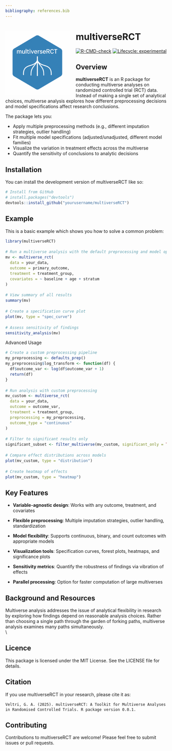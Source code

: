 ```yaml
---
bibliography: references.bib
---
```

# multiverseRCT <img src="man/figures/logo.png" align="left" height="200" style="margin-right: 20px;" />

<!-- badges: start -->
[![R-CMD-check](https://github.com/gav888/multiverseRCT/actions/workflows/R-CMD-check.yaml/badge.svg)](https://github.com/gav888/multiverseRCT/actions/workflows/R-CMD-check.yaml)
[![Lifecycle: experimental](https://img.shields.io/badge/lifecycle-experimental-orange.svg)](https://lifecycle.r-lib.org/articles/stages.html#experimental)
<!-- badges: end -->

## Overview

**multiverseRCT** is an R package for conducting multiverse analyses on randomized controlled trial (RCT) data. Instead of making a single set of analytical choices, multiverse analysis explores how different preprocessing decisions and model specifications affect research conclusions.

The package lets you:

* Apply multiple preprocessing methods (e.g., different imputation strategies, outlier handling)
* Fit multiple model specifications (adjusted/unadjusted, different model families)
* Visualize the variation in treatment effects across the multiverse
* Quantify the sensitivity of conclusions to analytic decisions

## Installation

You can install the development version of multiverseRCT like so:

``` r
# Install from GitHub
# install.packages("devtools")
devtools::install_github("yourusername/multiverseRCT")
```

## Example

This is a basic example which shows you how to solve a common problem:

``` r
library(multiverseRCT)

# Run a multiverse analysis with the default preprocessing and model options
mv <- multiverse_rct(
  data = your_data,
  outcome = primary_outcome,
  treatment = treatment_group,
  covariates = ~ baseline + age + stratum
)

# View summary of all results
summary(mv)

# Create a specification curve plot
plot(mv, type = "spec_curve")

# Assess sensitivity of findings
sensitivity_analysis(mv)
```

Advanced Usage

``` r
# Create a custom preprocessing pipeline
my_preprocessing <- defaults_prep()
my_preprocessing$log_transform <- function(df) {
  df$outcome_var <- log(df$outcome_var + 1)
  return(df)
}

# Run analysis with custom preprocessing
mv_custom <- multiverse_rct(
  data = your_data,
  outcome = outcome_var,
  treatment = treatment_group,
  preprocessing = my_preprocessing,
  outcome_type = "continuous"
)

# Filter to significant results only
significant_subset <- filter_multiverse(mv_custom, significant_only = TRUE)

# Compare effect distributions across models
plot(mv_custom, type = "distribution")

# Create heatmap of effects
plot(mv_custom, type = "heatmap")
```

## Key Features

-   **Variable-agnostic design**: Works with any outcome, treatment, and covariates

-   **Flexible preprocessing**: Multiple imputation strategies, outlier handling, standardization

-   **Model flexibility**: Supports continuous, binary, and count outcomes with appropriate models

-   **Visualization tools**: Specification curves, forest plots, heatmaps, and significance plots

-   **Sensitivity metrics**: Quantify the robustness of findings via vibration of effects

-   **Parallel processing**: Option for faster computation of large multiverses

## Background and Resources

Multiverse analysis addresses the issue of analytical flexibility in research by exploring how findings depend on reasonable analysis choices. Rather than choosing a single path through the garden of forking paths, multiverse analysis examines many paths simultaneously.\
\

## Licence

This package is licensed under the MIT License. See the LICENSE file for details.

## Citation

If you use multiverseRCT in your research, please cite it as:

```         
Veltri, G. A. (2025). multiverseRCT: A Toolkit for Multiverse Analyses in Randomised Controlled Trials. R package version 0.0.1.
```

## Contributing

Contributions to multiverseRCT are welcome! Please feel free to submit issues or pull requests.
